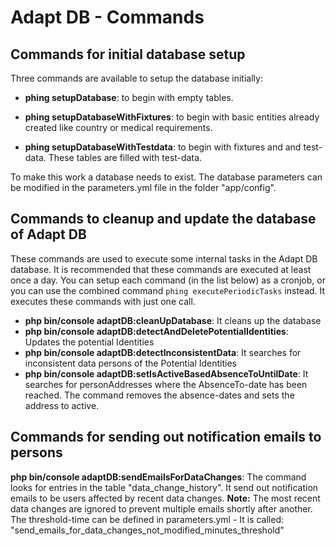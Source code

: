# Adapt DB - Commands


## Commands for initial database setup

Three commands are available to setup the database initially:

 * **phing setupDatabase**: to begin with empty tables.

 * **phing setupDatabaseWithFixtures**: to begin with basic entities already created like country or medical requirements.

 * **phing setupDatabaseWithTestdata**: to begin with fixtures and and test-data. These tables are filled with test-data.

To make this work a database needs to exist. The database parameters can be modified in the parameters.yml file in the folder "app/config".


## Commands to cleanup and update the database of Adapt DB

These commands are used to execute some internal tasks in the Adapt DB database. It is recommended that these commands are executed at least once a day. You can setup each command (in the list below) as a cronjob, or you can use the combined command `phing executePeriodicTasks` instead. It executes these commands with just one call. 

* **php bin/console adaptDB:cleanUpDatabase**: It cleans up the database
* **php bin/console adaptDB:detectAndDeletePotentialIdentities**: Updates the potential Identities 
* **php bin/console adaptDB:detectInconsistentData**: It searches for inconsistent data persons of the Potential Identities
* **php bin/console adaptDB:setIsActiveBasedAbsenceToUntilDate**: It searches for personAddresses where the AbsenceTo-date has been reached. The command removes the absence-dates and sets the address to active.


## Commands for sending out notification emails to persons

 **php bin/console adaptDB:sendEmailsForDataChanges**: The command looks for entries in the table "data_change_history". It send out notification emails to be users affected by recent data changes. **Note:** The most recent data changes are ignored to prevent multiple emails shortly after another. The threshold-time can be defined in parameters.yml - It is called: "send\_emails\_for\_data\_changes\_not\_modified\_minutes\_threshold"
